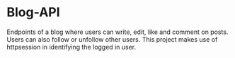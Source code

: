 # Blog-API
Endpoints of a blog where users can write, edit, like and comment on posts. Users can also follow or unfollow other users. This project makes use of httpsession in identifying the logged in user.
